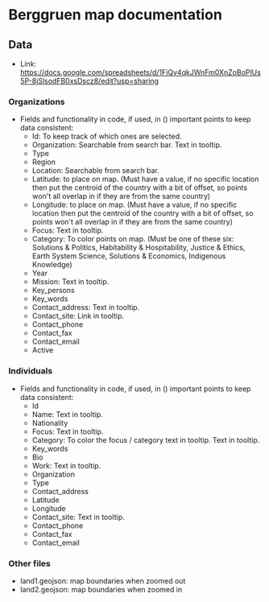 # Berggruen map documentation

## Data
- Link: https://docs.google.com/spreadsheets/d/1FiQv4qkJWnFm0XnZoBoPlUs5P-8jSlsodFB0xsDscz8/edit?usp=sharing
  
### Organizations
- Fields and functionality in code, if used, in () important points to keep data consistent:
  -  Id: To keep track of which ones are selected. 
  -  Organization: Searchable from search bar. Text in tooltip.
  -  Type
  -  Region
  -  Location: Searchable from search bar.
  -  Latitude: to place on map. (Must have a value, if no specific location then put the centroid of the country with a bit of offset, so points won't all overlap in if they are from the same country)
  -  Longitude: to place on map. (Must have a value, if no specific location then put the centroid of the country with a bit of offset, so points won't all overlap in if they are from the same country)
  -  Focus: Text in tooltip.
  -  Category: To color points on map.  (Must be one of these six: Solutions & Politics, Habitability & Hospitability, Justice & Ethics, Earth System Science, Solutions & Economics, Indigenous Knowledge)
  -  Year
  -  Mission: Text in tooltip.
  -  Key_persons
  -  Key_words
  -  Contact_address: Text in tooltip.
  -  Contact_site: Link in tooltip.
  -  Contact_phone
  -  Contact_fax
  -  Contact_email
  -  Active
 
### Individuals
- Fields and functionality in code, if used, in () important points to keep data consistent:
  -  Id
  -  Name: Text in tooltip.
  -  Nationality
  -  Focus: Text in tooltip.
  -  Category: To color the focus / category text in tooltip. Text in tooltip.
  -  Key_words
  -  Bio
  -  Work: Text in tooltip.
  -  Organization
  -  Type
  -  Contact_address
  -  Latitude
  -  Longitude
  -  Contact_site: Text in tooltip.
  -  Contact_phone
  -  Contact_fax
  -  Contact_email
 
### Other files
- land1.geojson: map boundaries when zoomed out
- land2.geojson: map boundaries when zoomed in
